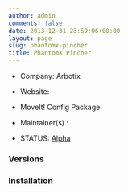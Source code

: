 ```yaml
---
author: admin
comments: false
date: 2013-12-31 23:59:06+00:00
layout: page
slug: phantomx-pincher
title: PhantomX Pincher
---
```



	
  * Company: Arbotix

	
  * Website:

	
  * MoveIt! Config Package:

	
  * Maintainer(s) :

	
  * STATUS: [Alpha](/about/moveit-status#status-code-robots)




### Versions








### Installation






